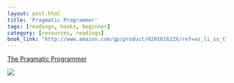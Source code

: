 ```yaml
---
layout: post.html
title: 'Pragmatic Programmer'
tags: [readings, books, beginner]
category: [resources, readings]
book_link: "http://www.amazon.com/gp/product/020161622X/ref=as_li_ss_tl?ie=UTF8&camp=1789&creative=390957&creativeASIN=020161622X&linkCode=as2&tag=roglyn-20"
---
```


[The Pragmatic Programmer][book]

<a href="http://www.amazon.com/gp/product/020161622X/ref=as_li_ss_il?ie=UTF8&camp=1789&creative=390957&creativeASIN=020161622X&linkCode=as2&tag=roglyn-20"><img class="displayed" border="0" src="http://ws.assoc-amazon.com/widgets/q?_encoding=UTF8&ASIN=020161622X&Format=_SL160_&ID=AsinImage&MarketPlace=US&ServiceVersion=20070822&WS=1&tag=roglyn-20" ></a><img src="http://www.assoc-amazon.com/e/ir?t=roglyn-20&l=as2&o=1&a=020161622X" width="1" height="1" border="0" alt="" style="border:none !important; margin:0px !important;" />


[book]: http://www.amazon.com/gp/product/020161622X/ref=as_li_ss_tl?ie=UTF8&camp=1789&creative=390957&creativeASIN=020161622X&linkCode=as2&tag=roglyn-20